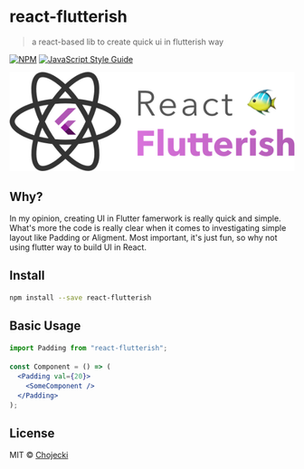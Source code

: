 # react-flutterish

> a react-based lib to create quick ui in flutterish way

[![NPM](https://img.shields.io/npm/v/react-flutterish.svg)](https://www.npmjs.com/package/react-flutterish) [![JavaScript Style Guide](https://img.shields.io/badge/code_style-standard-brightgreen.svg)](https://standardjs.com)

![react-flutterish logo](https://raw.githubusercontent.com/Chojecki/react-flutterish/master/react-f.png)


## Why?

In my opinion, creating UI in Flutter famerwork is really quick and simple. What's more the code is really clear when it comes to investigating simple layout like Padding or Aligment. Most important, it's just fun, so why not using flutter way to build UI in React.

## Install

```bash
npm install --save react-flutterish
```

## Basic Usage

```jsx
import Padding from "react-flutterish";

const Component = () => (
  <Padding val={20}>
    <SomeComponent />
  </Padding>
);
```

## License

MIT © [Chojecki](https://github.com/Chojecki)
